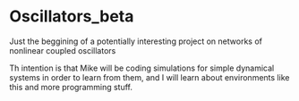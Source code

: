 # Oscillators_beta
Just the beggining of a potentially interesting project on networks of nonlinear coupled oscillators

Th intention is that Mike will be coding simulations for simple dynamical systems in order to learn from them, and I will learn about environments like this and more programming stuff.
